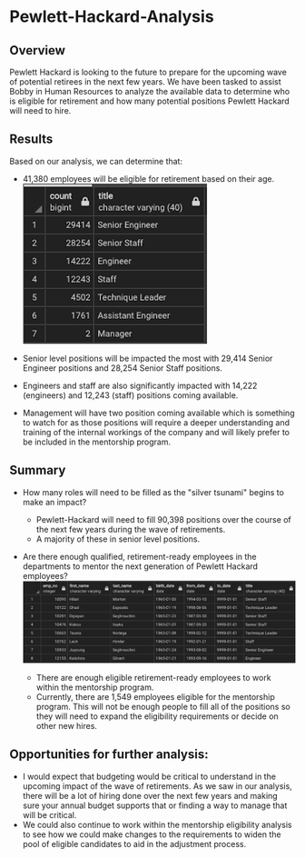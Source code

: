 # Pewlett-Hackard-Analysis
## Overview
Pewlett Hackard is looking to the future to prepare for the upcoming wave of potential retirees in the next few years. We have been tasked to assist Bobby in Human Resources to analyze the available data to determine who is eligible for retirement and how many potential positions Pewlett Hackard will need to hire. 

## Results
Based on our analysis, we can determine that:
-	41,380 employees will be eligible for retirement based on their age. 
![Retirement_by_title](https://github.com/MeredithTracy/Pewlett-Hackard-Analysis/blob/main/Analysis/Retirement_by_title.png)


-	Senior level positions will be impacted the most with 29,414 Senior Engineer positions and 28,254 Senior Staff positions. 
-	Engineers and staff are also significantly impacted with 14,222 (engineers) and 12,243 (staff) positions coming available. 
-	Management will have two position coming available which is something to watch for as those positions will require a deeper understanding and training of the internal workings of the company and will likely prefer to be included in the mentorship program. 

## Summary
-	How many roles will need to be filled as the "silver tsunami" begins to make an impact?
    - Pewlett-Hackard will need to fill 90,398 positions over the course of the next few years during the wave of retirements. 
    - A majority of these in senior level positions. 


-	Are there enough qualified, retirement-ready employees in the departments to mentor the next generation of Pewlett Hackard employees?
![Mentorship_eligibility_table](https://github.com/MeredithTracy/Pewlett-Hackard-Analysis/blob/main/Analysis/Mentorship_eligibility_table.png)

    - There are enough eligible retirement-ready employees to work within the mentorship program. 
    - Currently, there are 1,549 employees eligible for the mentorship program. This will not be enough people to fill all of the positions so they will need to expand the eligibility requirements or decide on other new hires. 

## Opportunities for further analysis:
- I would expect that budgeting would be critical to understand in the upcoming impact of the wave of retirements. As we saw in our analysis, there will be a lot of hiring done over the next few years and making sure your annual budget supports that or finding a way to manage that will be critical. 
- We could also continue to work within the mentorship eligibility analysis to see how we could make changes to the requirements to widen the pool of eligible candidates to aid in the adjustment process. 

